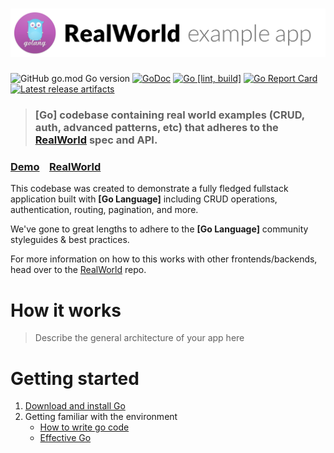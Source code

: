 # ![RealWorld Example App](docs/media/logo.png)

![GitHub go.mod Go version](https://img.shields.io/github/go-mod/go-version/chetanyakan/realworld-go)
[![GoDoc](https://godoc.org/github.com/chetanyakan/realworld-go?status.svg)](https://godoc.org/github.com/chetanyakan/realworld-go)
[![Go [lint, build]](https://github.com/chetanyakan/realworld-go/actions/workflows/ci.yml/badge.svg)](https://github.com/chetanyakan/realworld-go/actions/workflows/ci.yml)
[![Go Report Card](https://goreportcard.com/badge/github.com/chetanyakan/realworld-go)](https://goreportcard.com/report/github.com/chetanyakan/realworld-go)
[![Latest release artifacts](https://img.shields.io/badge/artifacts-download-blue.svg)](https://github.com/chetanyakan/realworld-go/releases/latest)

> ### [Go] codebase containing real world examples (CRUD, auth, advanced patterns, etc) that adheres to the [RealWorld](https://github.com/gothinkster/realworld) spec and API.


### [Demo](https://github.com/gothinkster/realworld)&nbsp;&nbsp;&nbsp;&nbsp;[RealWorld](https://github.com/gothinkster/realworld)


This codebase was created to demonstrate a fully fledged fullstack application built with **[Go Language]** including CRUD operations, authentication, routing, pagination, and more.

We've gone to great lengths to adhere to the **[Go Language]** community styleguides & best practices.

For more information on how to this works with other frontends/backends, head over to the [RealWorld](https://github.com/gothinkster/realworld) repo.


# How it works

> Describe the general architecture of your app here

# Getting started

1. [Download and install Go](https://golang.org/doc/install)
1. Getting familiar with the environment
    - [How to write go code](https://golang.org/doc/code.html)
    - [Effective Go](https://golang.org/doc/effective_go.html)

